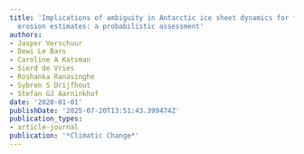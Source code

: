 ```yaml
---
title: 'Implications of ambiguity in Antarctic ice sheet dynamics for future coastal
  erosion estimates: a probabilistic assessment'
authors:
- Jasper Verschuur
- Dewi Le Bars
- Caroline A Katsman
- Sierd de Vries
- Roshanka Ranasinghe
- Sybren S Drijfhout
- Stefan GJ Aarninkhof
date: '2020-01-01'
publishDate: '2025-07-20T13:51:43.399474Z'
publication_types:
- article-journal
publication: '*Climatic Change*'
---
```


